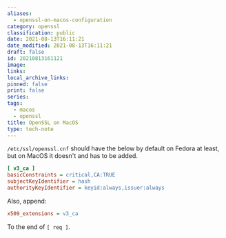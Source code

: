 ```yaml
---
aliases:
  - openssl-on-macos-configuration
category: openssl
classification: public
date: 2021-08-13T16:11:21
date_modified: 2021-08-13T16:11:21
draft: false
id: 20210813161121
image: 
links: 
local_archive_links: 
pinned: false
print: false
series: 
tags:
  - macos
  - openssl
title: OpenSSL on MacOS
type: tech-note
---
```


`/etc/ssl/openssl.cnf` should have the below by default on Fedora at least, but on MacOS it doesn't and has to be added.

```ini
[ v3_ca ]
basicConstraints = critical,CA:TRUE
subjectKeyIdentifier = hash
authorityKeyIdentifier = keyid:always,issuer:always
```

Also, append:

```ini
x509_extensions = v3_ca
```

To the end of `[ req ]`.